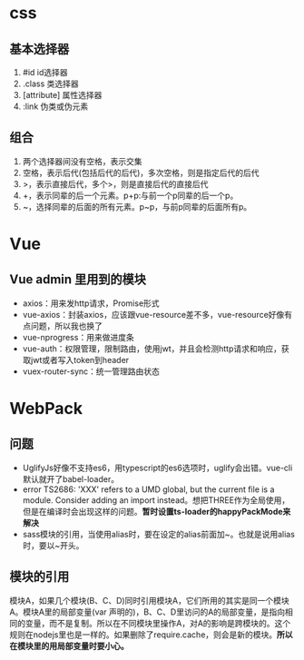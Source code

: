 # css

## 基本选择器
1. #id id选择器
2. .class 类选择器
3. [attribute] 属性选择器
4. :link 伪类或伪元素

## 组合
1. 两个选择器间没有空格，表示交集
2. 空格，表示后代(包括后代的后代)，多次空格，则是指定后代的后代
3. \>，表示直接后代，多个>，则是直接后代的直接后代
4. +，表示同辈的后一个元素。p+p:与前一个p同辈的后一个p。
5. \~，选择同辈的后面的所有元素。p~p，与前p同辈的后面所有p。

# Vue

## Vue admin 里用到的模块

* axios：用来发http请求，Promise形式
* vue-axios：封装axios，应该跟vue-resource差不多，vue-resource好像有点问题，所以我也换了
* vue-nprogress：用来做进度条
* vue-auth：权限管理，限制路由，使用jwt，并且会检测http请求和响应，获取jwt或者写入token到header
* vuex-router-sync：统一管理路由状态

# WebPack

## 问题
* UglifyJs好像不支持es6，用typescript的es6选项时，uglify会出错。vue-cli默认就开了babel-loader。
* error TS2686: 'XXX' refers to a UMD global, but the current file is a module. Consider adding an import instead。想把THREE作为全局使用，但是在编译时会出现这样的问题。**暂时设置ts-loader的happyPackMode来解决**
* sass模块的引用，当使用alias时，要在设定的alias前面加~。也就是说用alias时，要以~开头。

## 模块的引用

模块A，如果几个模块(B、C、D)同时引用模块A，它们所用的其实是同一个模块A。模块A里的局部变量(var 声明的)，B、C、D里访问的A的局部变量，是指向相同的变量，而不是复制。所以在不同模块里操作A，对A的影响是跨模块的。这个规则在nodejs里也是一样的。如果删除了require.cache，则会是新的模块。**所以在模块里的用局部变量时要小心。**
